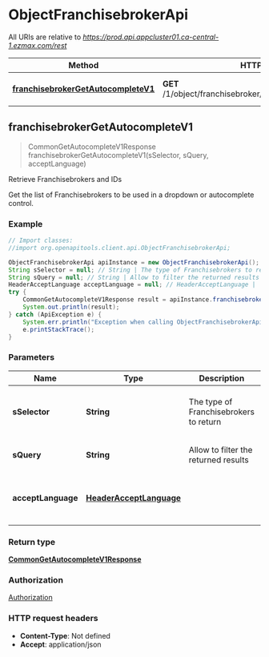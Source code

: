 # ObjectFranchisebrokerApi

All URIs are relative to *https://prod.api.appcluster01.ca-central-1.ezmax.com/rest*

Method | HTTP request | Description
------------- | ------------- | -------------
[**franchisebrokerGetAutocompleteV1**](ObjectFranchisebrokerApi.md#franchisebrokerGetAutocompleteV1) | **GET** /1/object/franchisebroker/getAutocomplete/{sSelector} | Retrieve Franchisebrokers and IDs



## franchisebrokerGetAutocompleteV1

> CommonGetAutocompleteV1Response franchisebrokerGetAutocompleteV1(sSelector, sQuery, acceptLanguage)

Retrieve Franchisebrokers and IDs

Get the list of Franchisebrokers to be used in a dropdown or autocomplete control.

### Example

```java
// Import classes:
//import org.openapitools.client.api.ObjectFranchisebrokerApi;

ObjectFranchisebrokerApi apiInstance = new ObjectFranchisebrokerApi();
String sSelector = null; // String | The type of Franchisebrokers to return
String sQuery = null; // String | Allow to filter the returned results
HeaderAcceptLanguage acceptLanguage = null; // HeaderAcceptLanguage | 
try {
    CommonGetAutocompleteV1Response result = apiInstance.franchisebrokerGetAutocompleteV1(sSelector, sQuery, acceptLanguage);
    System.out.println(result);
} catch (ApiException e) {
    System.err.println("Exception when calling ObjectFranchisebrokerApi#franchisebrokerGetAutocompleteV1");
    e.printStackTrace();
}
```

### Parameters


Name | Type | Description  | Notes
------------- | ------------- | ------------- | -------------
 **sSelector** | **String**| The type of Franchisebrokers to return | [default to null] [enum: Active, All]
 **sQuery** | **String**| Allow to filter the returned results | [optional] [default to null]
 **acceptLanguage** | [**HeaderAcceptLanguage**](.md)|  | [optional] [default to null] [enum: *, en, fr]

### Return type

[**CommonGetAutocompleteV1Response**](CommonGetAutocompleteV1Response.md)

### Authorization

[Authorization](../README.md#Authorization)

### HTTP request headers

- **Content-Type**: Not defined
- **Accept**: application/json

